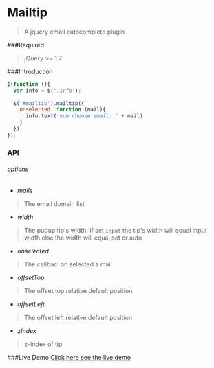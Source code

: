 Mailtip
=======

>A jquery email autocomplete plugin

###Required
>jQuery >= 1.7

###Introduction
```js
$(function (){
  var info = $('.info');
  
  $('#mailtip').mailtip({
    onselected: function (mail){
      info.text('you choose email: ' + mail)
    }
  });
});
```

### API
###### options
- *mails*
> The email domain list

- *width*
> The pupup tip's width, if set ```input``` the tip's width will equal input width else the width will equal set or auto

- *onselected*
> The callbacl on selected a mail

- *offsetTop*
> The offset top relative default position

- *offsetLeft*
> The offset left relative default position

- *zIndex*
> z-index of tip


###Live Demo
[Click here see the live demo](http://nuintun.github.io/mailtip/mailtip.html)
